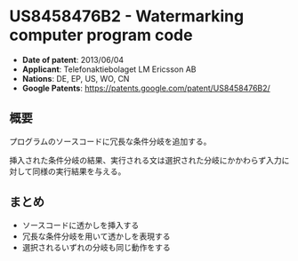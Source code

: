 # US8458476B2 - Watermarking computer program code

- **Date of patent**: 2013/06/04
- **Applicant**: Telefonaktiebolaget LM Ericsson AB
- **Nations**: <!-- textlint-disable --> DE, EP, US, WO, CN <!-- textlint-enable -->
- **Google Patents**: https://patents.google.com/patent/US8458476B2/

## 概要

プログラムのソースコードに冗長な条件分岐を追加する。

挿入された条件分岐の結果、実行される文は選択された分岐にかかわらず入力に対して同様の実行結果を与える。

## まとめ

- ソースコードに透かしを挿入する
- 冗長な条件分岐を用いて透かしを表現する
- 選択されるいずれの分岐も同じ動作をする
